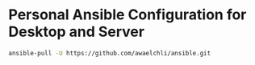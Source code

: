 # Personal Ansible Configuration for Desktop and Server

```bash
ansible-pull -U https://github.com/awaelchli/ansible.git
```
